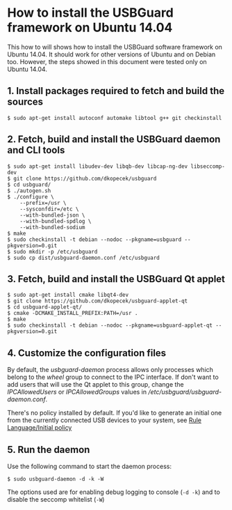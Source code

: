 How to install the USBGuard framework on Ubuntu 14.04
=====================================================

This how to will shows how to install the USBGuard software framework
on Ubuntu 14.04. It should work for other versions of Ubuntu and on
Debian too. However, the steps showed in this document were tested only
on Ubuntu 14.04.

## 1. Install packages required to fetch and build the sources

    $ sudo apt-get install autoconf automake libtool g++ git checkinstall

## 2. Fetch, build and install the USBGuard daemon and CLI tools

    $ sudo apt-get install libudev-dev libqb-dev libcap-ng-dev libseccomp-dev
    $ git clone https://github.com/dkopecek/usbguard
    $ cd usbguard/
    $ ./autogen.sh
    $ ./configure \
        --prefix=/usr \
        --sysconfdir=/etc \
        --with-bundled-json \
        --with-bundled-spdlog \
        --with-bundled-sodium
    $ make
    $ sudo checkinstall -t debian --nodoc --pkgname=usbguard --pkgversion=0.git
    $ sudo mkdir -p /etc/usbguard
    $ sudo cp dist/usbguard-daemon.conf /etc/usbguard

## 3. Fetch, build and install the USBGuard Qt applet

    $ sudo apt-get install cmake libqt4-dev
    $ git clone https://github.com/dkopecek/usbguard-applet-qt
    $ cd usbguard-applet-qt/
    $ cmake -DCMAKE_INSTALL_PREFIX:PATH=/usr .
    $ make
    $ sudo checkinstall -t debian --nodoc --pkgname=usbguard-applet-qt --pkgversion=0.git

## 4. Customize the configuration files

By default, the *usbguard-daemon* process allows only processes which belong to
the *wheel* group to connect to the IPC interface. If don't want to add users
that will use the Qt applet to this group, change the *IPCAllowedUsers* or
*IPCAllowedGroups* values in */etc/usbguard/usbguard-daemon.conf*.

There's no policy installed by default. If you'd like to generate an initial one from
the currently connected USB devices to your system, see
[Rule Language/Initial policy](https://dkopecek.github.io/usbguard/documentation/rule-language.html#initial-policy)

## 5. Run the daemon

Use the following command to start the daemon process:

    $ sudo usbguard-daemon -d -k -W
   
The options used are for enabling debug logging to console (`-d -k`) and to disable the seccomp whitelist (`-W`)
